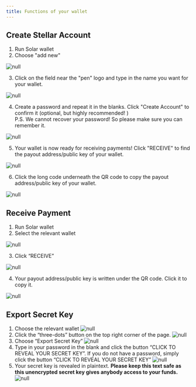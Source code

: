 ```yaml
---
title: Functions of your wallet
---
```

## Create Stellar Account

1. Run Solar wallet
2. Choose "add new"

![null](/images/add-new.png)

3. Click on the field near the "pen" logo and type in the name you want for your wallet. 

![null](/images/rename-it-.png)

4. Create a password and repeat it in the blanks. Click "Create Account" to confirm it (optional, but highly recommended! )\
   P.S. We cannot recover your password! So please make sure you can remember it.

![null](/images/create-account.png)

5. Your wallet is now ready for receiving payments! Click "RECEIVE" to find the payout address/public key of your wallet. 

![null](/images/receive.png)

6. Click the long code underneath the QR code to copy the payout address/public key of your wallet. 

![null](/images/tap-to-copy.png)

## Receive Payment

1. Run Solar wallet
2. Select the relevant wallet

![null](/images/choose-an-account.png)

3. Click “RECEIVE”

![null](/images/receive.png)

4. Your payout address/public key is written under the QR code. Click it to copy it. 

![null](/images/tap-to-copy.png)

## Export Secret Key

1. Choose the relevant wallet
   ![null](/images/choose-an-account.png)
2. Click the “three-dots” button on the top right corner of the page.
   ![null](/images/three-dots.png)
3. Choose “Export Secret Key”
   ![null](/images/export-secret-key.png)
4. Type in your password in the blank and click the button “CLICK TO REVEAL YOUR SECRET KEY”. If you do not have a password, simply click the button “CLICK TO REVEAL YOUR SECRET KEY”
   ![null](/images/password-secret-.png)
5. Your secret key is revealed in plaintext. **Please keep this text safe as this unencrypted secret key gives anybody access to your funds.**\
   ![null](/images/secret-key.png)
